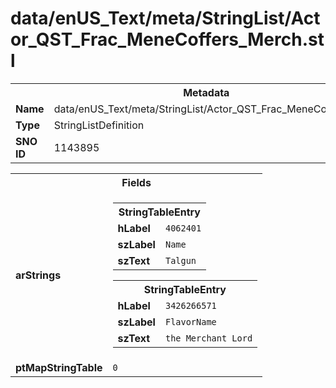 <h1>data/enUS_Text/meta/StringList/Actor_QST_Frac_MeneCoffers_Merch.stl</h1><table><tr><th colspan="100%">Metadata</th></tr><tr><td><b>Name</b></td><td>data/enUS_Text/meta/StringList/Actor_QST_Frac_MeneCoffers_Merch.stl</td></tr><tr><td><b>Type</b></td><td>StringListDefinition</td></tr><tr><td><b>SNO ID</b></td><td>1143895</td></tr></table>

<table><tr><th colspan="100%">Fields</th></tr><tr><td><b>arStrings</b></td><td><table><tr><th colspan="100%">StringTableEntry</th></tr><tr><td><b>hLabel</b></td><td><code>4062401</code></td></tr><tr><td><b>szLabel</b></td><td><code>Name</code></td></tr><tr><td><b>szText</b></td><td><code>Talgun</code></td></tr></table>


<table><tr><th colspan="100%">StringTableEntry</th></tr><tr><td><b>hLabel</b></td><td><code>3426266571</code></td></tr><tr><td><b>szLabel</b></td><td><code>FlavorName</code></td></tr><tr><td><b>szText</b></td><td><code>the Merchant Lord</code></td></tr></table>


</td></tr><tr><td><b>ptMapStringTable</b></td><td><code>0</code></td></tr></table>

